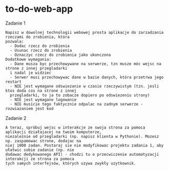 # to-do-web-app

Zadanie 1

    Napisz w dowolnej technologii webowej prosta aplikacje do zarzadzania rzeczami do zrobienia, która
    pozwala:
      - Dodac rzecz do zrobienia
      - Usunac rzecz do zrobienia
      - Oznaczyc rzecz do zrobienia jako ukonczona
    Dodatkowe wymagania:
      - Dane musza byc przechowywane na serwerze, tzn musze móc wejsc na strone z innej przegladarki
      i nadal je widziec
      - Serwer musi przechowywac dane w bazie danych, która przetrwa jego restart
      - NIE jest wymagane odswiezanie w czasie rzeczywistym (tzn. jesli ktos doda cos na strone z innej
      przegladarki, to ja to zobacze dopiero po odswiezeniu strony)
      - NIE jest wymagane logowanie
      - NIE musicie tego faktycznie odpalac na zadnym serwerze - rozwiazaniem jest kod
      
Zadanie 2

    A teraz, spróbuj wejsc w interakcje ze swoja strona za pomoca aplikacji działajacej na twoim komputerze,
    niezaleznie od przegladarki (np. napisz klienta w Pythonie). Mozesz np. zaspamowac strone, dodajac na
    niej 1000 zadan. Postaraj sie nie modyfikowac projektu zadania 1, aby ułatwic sobie zadanie (np. nie
    dodawac dedykowanego API) - chodzi tu o przecwiczenie automatyzacji interakcji ze strona za pomoca
    tych samych interfejsów, których uzywa zwykły uzytkownik.
